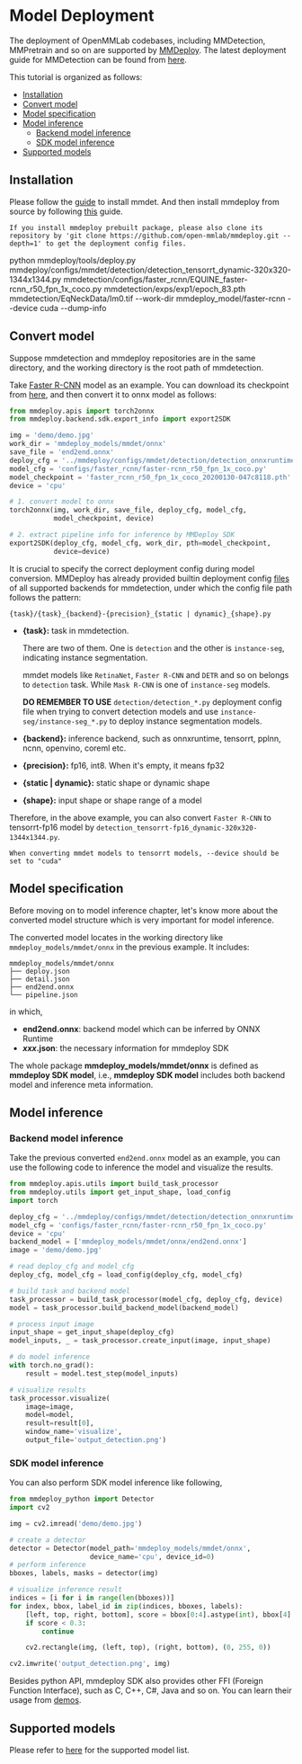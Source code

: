 # Model Deployment

The deployment of OpenMMLab codebases, including MMDetection, MMPretrain and so on are supported by [MMDeploy](https://github.com/open-mmlab/mmdeploy).
The latest deployment guide for MMDetection can be found from [here](https://mmdeploy.readthedocs.io/en/dev-1.x/04-supported-codebases/mmdet.html).

This tutorial is organized as follows:

- [Installation](#installation)
- [Convert model](#convert-model)
- [Model specification](#model-specification)
- [Model inference](#model-inference)
  - [Backend model inference](#backend-model-inference)
  - [SDK model inference](#sdk-model-inference)
- [Supported models](#supported-models)

## Installation

Please follow the [guide](https://mmdetection.readthedocs.io/en/latest/get_started.html) to install mmdet. And then install mmdeploy from source by following [this](https://mmdeploy.readthedocs.io/en/1.x/get_started.html#installation) guide.

```{note}
If you install mmdeploy prebuilt package, please also clone its repository by 'git clone https://github.com/open-mmlab/mmdeploy.git --depth=1' to get the deployment config files.
```
python mmdeploy/tools/deploy.py mmdeploy/configs/mmdet/detection/detection_tensorrt_dynamic-320x320-1344x1344.py mmdetection/configs/faster_rcnn/EQUINE_faster-rcnn_r50_fpn_1x_coco.py mmdetection/exps/exp1/epoch_83.pth mmdetection/EqNeckData/Im0.tif --work-dir mmdeploy_model/faster-rcnn --device cuda --dump-info

## Convert model

Suppose mmdetection and mmdeploy repositories are in the same directory, and the working directory is the root path of mmdetection.

Take [Faster R-CNN](https://github.com/open-mmlab/mmdetection/blob/main/configs/faster_rcnn/faster-rcnn_r50_fpn_1x_coco.py) model as an example. You can download its checkpoint from [here](https://download.openmmlab.com/mmdetection/v2.0/faster_rcnn/faster_rcnn_r50_fpn_1x_coco/faster_rcnn_r50_fpn_1x_coco_20200130-047c8118.pth), and then convert it to onnx model as follows:

```python
from mmdeploy.apis import torch2onnx
from mmdeploy.backend.sdk.export_info import export2SDK

img = 'demo/demo.jpg'
work_dir = 'mmdeploy_models/mmdet/onnx'
save_file = 'end2end.onnx'
deploy_cfg = '../mmdeploy/configs/mmdet/detection/detection_onnxruntime_dynamic.py'
model_cfg = 'configs/faster_rcnn/faster-rcnn_r50_fpn_1x_coco.py'
model_checkpoint = 'faster_rcnn_r50_fpn_1x_coco_20200130-047c8118.pth'
device = 'cpu'

# 1. convert model to onnx
torch2onnx(img, work_dir, save_file, deploy_cfg, model_cfg,
           model_checkpoint, device)

# 2. extract pipeline info for inference by MMDeploy SDK
export2SDK(deploy_cfg, model_cfg, work_dir, pth=model_checkpoint,
           device=device)
```

It is crucial to specify the correct deployment config during model conversion. MMDeploy has already provided builtin deployment config [files](https://github.com/open-mmlab/mmdeploy/tree/1.x/configs/mmdet) of all supported backends for mmdetection, under which the config file path follows the pattern:

```
{task}/{task}_{backend}-{precision}_{static | dynamic}_{shape}.py
```

- **{task}:** task in mmdetection.

  There are two of them. One is `detection` and the other is `instance-seg`, indicating instance segmentation.

  mmdet models like `RetinaNet`, `Faster R-CNN` and `DETR` and so on belongs to `detection` task. While `Mask R-CNN` is one of `instance-seg` models.

  **DO REMEMBER TO USE** `detection/detection_*.py` deployment config file when trying to convert detection models and use `instance-seg/instance-seg_*.py` to deploy instance segmentation models.

- **{backend}:** inference backend, such as onnxruntime, tensorrt, pplnn, ncnn, openvino, coreml etc.

- **{precision}:** fp16, int8. When it's empty, it means fp32

- **{static | dynamic}:** static shape or dynamic shape

- **{shape}:** input shape or shape range of a model

Therefore, in the above example, you can also convert `Faster R-CNN` to tensorrt-fp16 model by `detection_tensorrt-fp16_dynamic-320x320-1344x1344.py`.

```{tip}
When converting mmdet models to tensorrt models, --device should be set to "cuda"
```

## Model specification

Before moving on to model inference chapter, let's know more about the converted model structure which is very important for model inference.

The converted model locates in the working directory like `mmdeploy_models/mmdet/onnx` in the previous example. It includes:

```
mmdeploy_models/mmdet/onnx
├── deploy.json
├── detail.json
├── end2end.onnx
└── pipeline.json
```

in which,

- **end2end.onnx**: backend model which can be inferred by ONNX Runtime
- ***xxx*.json**: the necessary information for mmdeploy SDK

The whole package **mmdeploy_models/mmdet/onnx** is defined as **mmdeploy SDK model**, i.e., **mmdeploy SDK model** includes both backend model and inference meta information.

## Model inference

### Backend model inference

Take the previous converted `end2end.onnx` model as an example, you can use the following code to inference the model and visualize the results.

```python
from mmdeploy.apis.utils import build_task_processor
from mmdeploy.utils import get_input_shape, load_config
import torch

deploy_cfg = '../mmdeploy/configs/mmdet/detection/detection_onnxruntime_dynamic.py'
model_cfg = 'configs/faster_rcnn/faster-rcnn_r50_fpn_1x_coco.py'
device = 'cpu'
backend_model = ['mmdeploy_models/mmdet/onnx/end2end.onnx']
image = 'demo/demo.jpg'

# read deploy_cfg and model_cfg
deploy_cfg, model_cfg = load_config(deploy_cfg, model_cfg)

# build task and backend model
task_processor = build_task_processor(model_cfg, deploy_cfg, device)
model = task_processor.build_backend_model(backend_model)

# process input image
input_shape = get_input_shape(deploy_cfg)
model_inputs, _ = task_processor.create_input(image, input_shape)

# do model inference
with torch.no_grad():
    result = model.test_step(model_inputs)

# visualize results
task_processor.visualize(
    image=image,
    model=model,
    result=result[0],
    window_name='visualize',
    output_file='output_detection.png')
```

### SDK model inference

You can also perform SDK model inference like following,

```python
from mmdeploy_python import Detector
import cv2

img = cv2.imread('demo/demo.jpg')

# create a detector
detector = Detector(model_path='mmdeploy_models/mmdet/onnx',
                    device_name='cpu', device_id=0)
# perform inference
bboxes, labels, masks = detector(img)

# visualize inference result
indices = [i for i in range(len(bboxes))]
for index, bbox, label_id in zip(indices, bboxes, labels):
    [left, top, right, bottom], score = bbox[0:4].astype(int), bbox[4]
    if score < 0.3:
        continue

    cv2.rectangle(img, (left, top), (right, bottom), (0, 255, 0))

cv2.imwrite('output_detection.png', img)
```

Besides python API, mmdeploy SDK also provides other FFI (Foreign Function Interface), such as C, C++, C#, Java and so on. You can learn their usage from [demos](https://github.com/open-mmlab/mmdeploy/tree/1.x/demo).

## Supported models

Please refer to [here](https://mmdeploy.readthedocs.io/en/1.x/04-supported-codebases/mmdet.html#supported-models) for the supported model list.
